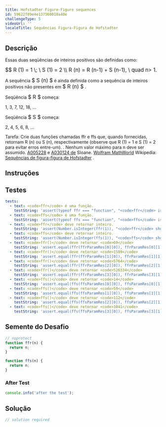 ```yaml
---
title: Hofstadter Figure-Figure sequences
id: 59622f89e4e137560018a40e
challengeType: 5
videoUrl: ''
localeTitle: Sequências Figura-Figura de Hofstadter
---
```


## Descrição
<section id="description"><p> Essas duas seqüências de inteiros positivos são definidas como: </p><p> <big>$$ R (1) = 1 \; \ S (1) = 2 \\ R (n) = R (n-1) + S (n-1), \ quad n&gt; 1.</big> </p><p> A sequência <big>$ S (n) $</big> é ainda definida como a sequência de inteiros positivos não presentes em <big>$ R (n) $</big> . </p><p> Seqüência <big>$ R $</big> começa: </p><p> 1, 3, 7, 12, 18, ... </p><p> Seqüência <big>$ S $</big> começa: </p><p> 2, 4, 5, 6, 8, ... </p> Tarefa: Crie duas funções chamadas ffr e ffs que, quando fornecidas, retornam R (n) ou S (n), respectivamente (observe que R (1) = 1 e S (1) = 2 para evitar erros entre-um). . Nenhum valor máximo para n deve ser assumido. <a href="http://oeis.org/A005228" title="link: http://oeis.org/A005228">A005228</a> e <a href="http://oeis.org/A030124" title="link: http://oeis.org/A030124">A030124 de</a> Sloane. <a href="http://mathworld.wolfram.com/HofstadterFigure-FigureSequence.html" title="link: http://mathworld.wolfram.com/HofstadterFigure-FigureSequence.html">Wolfram MathWorld</a> Wikipedia: <a href="https://en.wikipedia.org/wiki/Hofstadter_sequence#Hofstadter_Figure-Figure_sequences" title="wp: Hofstadter_sequence # Hofstadter_Figure-Figure_sequences">Sequências de figura-figura de Hofstadter</a> . </section>

## Instruções
<section id="instructions">
</section>

## Testes
<section id='tests'>

```yml
tests:
  - text: <code>ffr</code> é uma função.
    testString: 'assert(typeof ffr === "function", "<code>ffr</code> is a function.");'
  - text: <code>ffs</code> é uma função.
    testString: 'assert(typeof ffs === "function", "<code>ffs</code> is a function.");'
  - text: <code>ffr</code> deve retornar inteiro.
    testString: 'assert(Number.isInteger(ffr(1)), "<code>ffr</code> should return integer.");'
  - text: <code>ffs</code> deve retornar inteiro.
    testString: 'assert(Number.isInteger(ffs(1)), "<code>ffs</code> should return integer.");'
  - text: <code>ffr()</code> deve retornar <code>69</code>
    testString: 'assert.equal(ffr(ffrParamRes[0][0]), ffrParamRes[0][1], "<code>ffr()</code> should return <code>69</code>");'
  - text: <code>ffr()</code> deve retornar <code>1509</code>
    testString: 'assert.equal(ffr(ffrParamRes[1][0]), ffrParamRes[1][1], "<code>ffr()</code> should return <code>1509</code>");'
  - text: <code>ffr()</code> deve retornar <code>5764</code>
    testString: 'assert.equal(ffr(ffrParamRes[2][0]), ffrParamRes[2][1], "<code>ffr()</code> should return <code>5764</code>");'
  - text: <code>ffr()</code> deve retornar <code>526334</code>
    testString: 'assert.equal(ffr(ffrParamRes[3][0]), ffrParamRes[3][1], "<code>ffr()</code> should return <code>526334</code>");'
  - text: <code>ffs()</code> deve retornar <code>14</code>
    testString: 'assert.equal(ffs(ffsParamRes[0][0]), ffsParamRes[0][1], "<code>ffs()</code> should return <code>14</code>");'
  - text: <code>ffs()</code> deve retornar <code>59</code>
    testString: 'assert.equal(ffs(ffsParamRes[1][0]), ffsParamRes[1][1], "<code>ffs()</code> should return <code>59</code>");'
  - text: <code>ffs()</code> deve retornar <code>112</code>
    testString: 'assert.equal(ffs(ffsParamRes[2][0]), ffsParamRes[2][1], "<code>ffs()</code> should return <code>112</code>");'
  - text: <code>ffs()</code> deve retornar <code>1041</code>
    testString: 'assert.equal(ffs(ffsParamRes[3][0]), ffsParamRes[3][1], "<code>ffs()</code> should return <code>1041</code>");'

```

</section>

## Semente do Desafio
<section id='challengeSeed'>

<div id='js-seed'>

```js
// noprotect
function ffr(n) {
  return n;
}

function ffs(n) {
  return n;
}

```

</div>


### After Test
<div id='js-teardown'>

```js
console.info('after the test');
```

</div>

</section>

## Solução
<section id='solution'>

```js
// solution required
```
</section>
